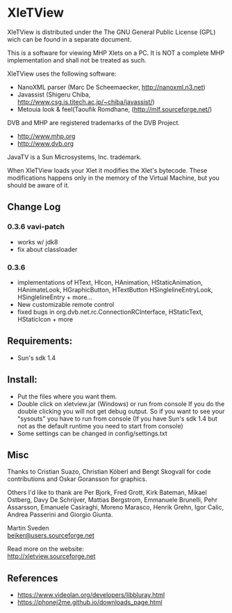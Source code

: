 # XleTView

XleTView is distributed under the The GNU General Public License (GPL) wich can be found in a separate document.

This is a software for viewing MHP Xlets on a PC. It is NOT a complete MHP implementation and shall not be treated as such.


XleTView uses the following software:

 - NanoXML parser (Marc De Scheemaecker, http://nanoxml.n3.net)
 - Javassist (Shigeru Chiba, http://www.csg.is.titech.ac.jp/~chiba/javassist/)
 - Metouia look & feel(Taoufik Romdhane, (http://mlf.sourceforge.net/)


DVB and MHP are registered trademarks of the DVB Project.

 - http://www.mhp.org
 - http://www.dvb.org

JavaTV is a Sun Microsystems, Inc. trademark.

When XleTView loads your Xlet it modifies the Xlet's bytecode.
These modifications happens only in the memory of the Virtual Machine, but you should be aware of it.

## Change Log

### 0.3.6 vavi-patch

 * works w/ jdk8
 * fix about classloader

### 0.3.6

- implementations of HText, HIcon, HAnimation, HStaticAnimation, HAnimateLook, HGraphicButton, HTextButton
  HSinglelineEntryLook, HSinglelineEntry + more...
- New customizable remote control
- fixed bugs in org.dvb.net.rc.ConnectionRCInterface, HStaticText, HStaticIcon + more

## Requirements:

- Sun's sdk 1.4

## Install:

- Put the files where you want them.
- Double click on xletview.jar (Windows) or run from console
  If you do the double clicking you will not get debug output. So if you want to see
  your "sysouts" you have to run from console
(If you have Sun's sdk 1.4 but not as the default runtime you need to start from console)
- Some settings can be changed in config/settings.txt

## Misc

Thanks to Cristian Suazo, Christian Köberl and Bengt Skogvall 
for code contributions and Oskar Goransson for graphics. 

Others I'd like to thank are Per Bjork, Fred Grott, Kirk Bateman, Mikael Ostberg, 
Davy De Schrijver, Mattias Bergstrom, Emmanuele Brunelli, Pehr Assarsson, Emanuele Casiraghi, 
Moreno Marasco, Henrik Grehn, Igor Calic, Andrea Passerini and Giorgio Giunta.


Martin Sveden <br/>
beiker@users.sourceforge.net

Read more on the website: <br/>
http://xletview.sourceforge.net


## References

 * https://www.videolan.org/developers/libbluray.html
 * https://phonej2me.github.io/downloads_page.html


